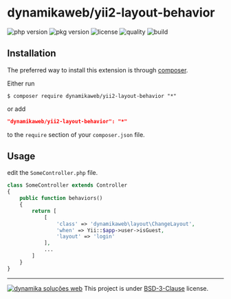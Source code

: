 dynamikaweb/yii2-layout-behavior
=========================
![php version](https://img.shields.io/packagist/php-v/dynamikaweb/yii2-layout-behavior)
![pkg version](https://img.shields.io/packagist/v/dynamikaweb/yii2-layout-behavior)
![license](https://img.shields.io/packagist/l/dynamikaweb/yii2-layout-behavior)
![quality](https://img.shields.io/scrutinizer/quality/g/dynamikaweb/yii2-layout-behavior)
![build](https://img.shields.io/scrutinizer/build/g/dynamikaweb/yii2-layout-behavior)

Installation
------------
The preferred way to install this extension is through [composer](http://getcomposer.org/download/).

Either run

```SHELL
$ composer require dynamikaweb/yii2-layout-behavior "*"
```

or add

```JSON
"dynamikaweb/yii2-layout-behavior": "*"
```

to the `require` section of your `composer.json` file.


Usage
-----


edit the `SomeController.php` file.
```PHP
class SomeController extends Controller
{
    public function behaviors()
    {
        return [
            [
                'class' => 'dynamikaweb\layout\ChangeLayout',
                'when' => Yii::$app->user->isGuest,
                'layout' => 'login'
            ],
            ...
        ]
    }
}
```

--------------------------------------------------------------------------------------------------------------
[![dynamika soluções web](https://avatars.githubusercontent.com/dynamikaweb?size=12)](https://dynamika.com.br)
This project is under [BSD-3-Clause](https://opensource.org/licenses/BSD-3-Clause) license.
